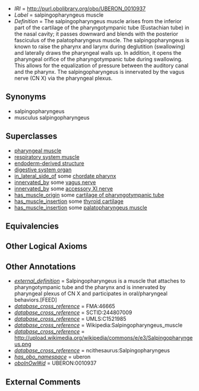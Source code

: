  * *IRI* = http://purl.obolibrary.org/obo/UBERON_0010937
 * *Label* = salpingopharyngeus muscle
 * *Definition* = The salpingopharyngeus muscle arises from the inferior part of the cartilage of the pharyngotympanic tube (Eustachian tube) in the nasal cavity; it passes downward and blends with the posterior fasciculus of the palatopharyngeus muscle. The salpingopharyngeus is known to raise the pharynx and larynx during deglutition (swallowing) and laterally draws the pharyngeal walls up. In addition, it opens the pharyngeal orifice of the pharyngotympanic tube during swallowing. This allows for the equalization of pressure between the auditory canal and the pharynx. The salpingopharyngeus is innervated by the vagus nerve (CN X) via the pharyngeal plexus.

## Synonyms

 * salpingopharyngeus
 * musculus salpingopharyngeus

## Superclasses

 * [pharyngeal muscle](../../UBERON/33/UBERON_0000933.md)
 * [respiratory system muscle](../../UBERON/31/UBERON_0003831.md)
 * [endoderm-derived structure](../../UBERON/19/UBERON_0004119.md)
 * [digestive system organ](../../UBERON/65/UBERON_0013765.md)
 * [in_lateral_side_of](../../BSPO/26/BSPO_0000126.md) some [chordate pharynx](../../UBERON/42/UBERON_0001042.md)
 * [innervated_by](../../RO/05/RO_0002005.md) some [vagus nerve](../../UBERON/59/UBERON_0001759.md)
 * [innervated_by](../../RO/05/RO_0002005.md) some [accessory XI nerve](../../UBERON/19/UBERON_0002019.md)
 * [has_muscle_origin](../../RO/72/RO_0002372.md) some [cartilage of pharyngotympanic tube](../../UBERON/54/UBERON_0007354.md)
 * [has_muscle_insertion](../../RO/73/RO_0002373.md) some [thyroid cartilage](../../UBERON/38/UBERON_0001738.md)
 * [has_muscle_insertion](../../RO/73/RO_0002373.md) some [palatopharyngeus muscle](../../UBERON/34/UBERON_0010234.md)

## Equivalencies


## Other Logical Axioms


## Other Annotations

 * *[external_definition](../../UBPROP/01/UBPROP_0000001.md)* = Salpingopharyngeus is a muscle that attaches to pharyngotympanic tube and the pharynx and is innervated by pharyngeal plexus of CN X and participates in oral/pharyngeal behaviors.[FEED]
 * *[database_cross_reference](../../ef/oboInOwl#hasDbXref.md)* = FMA:46665
 * *[database_cross_reference](../../ef/oboInOwl#hasDbXref.md)* = SCTID:244807009
 * *[database_cross_reference](../../ef/oboInOwl#hasDbXref.md)* = UMLS:C1521985
 * *[database_cross_reference](../../ef/oboInOwl#hasDbXref.md)* = Wikipedia:Salpingopharyngeus_muscle
 * *[database_cross_reference](../../ef/oboInOwl#hasDbXref.md)* = http://upload.wikimedia.org/wikipedia/commons/e/e3/Salpingopharyngeus.png
 * *[database_cross_reference](../../ef/oboInOwl#hasDbXref.md)* = ncithesaurus:Salpingopharyngeus
 * *[has_obo_namespace](../../ce/oboInOwl#hasOBONamespace.md)* = uberon
 * *[oboInOwl#id](../../id/oboInOwl#id.md)* = UBERON:0010937

## External Comments

